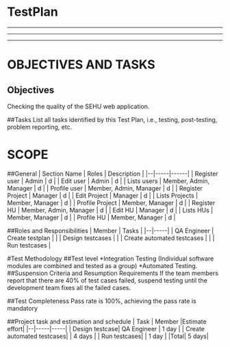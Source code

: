 # TestPlan
___
* * *
- - - - - -
# OBJECTIVES AND TASKS
## Objectives
Checking the quality of the SEHU web application.

##Tasks
List all tasks identified by this Test Plan, i.e., testing, post-testing, problem reporting, etc.

# SCOPE
##General
| Section Name | Roles | Description |
|--|-----|------|
| Register user | Admin | d |
| Edit user | Admin | d |
| Lists users | Member, Admin, Manager | d |
| Profile user | Member, Admin, Manager | d |
| Register Project | Manager | d |
| Edit Project | Manager | d |
| Lists Projects | Member, Manager | d |
| Profile Project | Member, Manager | d |
| Register HU | Member, Admin, Manager | d |
| Edit HU | Manager | d |
| Lists HUs | Member, Manager | d |
| Profile HU | Member, Manager | d |

##Roles and Responsibilities
| Member | Tasks |
|--|-----|
| QA Engineer | Create testplan |
| | Design testcases |
| | Create automated testcases |
| | Run testcases |

#Test Methodology
##Test level
*Integration Testing (Individual software modules are combined and tested as a group)
*Automated Testing.
##Suspension Criteria and Resumption Requirements
If the team members report that there are 40% of test cases failed, suspend testing until the development team fixes all the failed cases.

##Test Completeness
Pass rate is 100%, achieving the pass rate is mandatory

##Project task and estimation and schedule
| Task | Member |Estimate effort| 
|--|-----|-----|
| Design testcase| QA Engineer | 1 day |
| Create automated testcases| | 4 days |
| Run testcases| | 1 day |
|Total| 5 days|